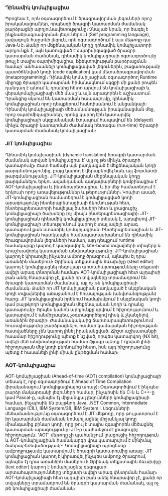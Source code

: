 <div>
    <h3> Դինամիկ կոմպիլյացիա </h3>
    <p>
    Պրոցեսս է, որն օգտագործում է ծրագրավորման լեզուների որոշ իրականացումներ, որպեսզի ծրագրի կատարման ժամանակ բարձրացնի արդյունավետությունը։ Չնայած նրան, որ ծագել է ինքնածրագրավորման լեզուներում (Self programming language), լավագույն հաըտնի լեզուն, որն օգտագործում է այս մեթոդը դա Java-ն է։ Քանի որ մեքենայական կոդը դինամիկ կոմպիլյատորի արդյունքն է, այն կառուցված է օպտիմիզացված ծրագրի կատարման ժամանակ, դինամիկ կոմպիլյացիայի օգտագործումը թույլ է տալիս օպտիմիզացիա, էֆեկտիվության բարձրացման համար՝ անհասանելի կոմպիլյացաված լեզուներին, բացառությամբ պատծճենված կոդի (code duplication) կամ մետածրագրավորման (metaprogramming)։
    Դինամիկ կոմպիլյացիան օգտագործող Runtime միջոցը ծրագրի կատարման հիմանակնում սկզբի մի քանի րոպեն դանդաղ է անում և դրանից հետո արվում են կոմպիլյացիայի և վերակոմպիլյացիայի մեծ մասը և այն արագորեն է աշխատում։ Դրանցից սկսում են կատարման հապավումը, դինամիկ կոմպիլյացիան որոշ դեպքերում հանդիսանում է անցանկալի։ Դինամիկ կոմպիլյացիայի մեծամասնության իրականացման մեջ, որոշ օպտիմիզացիաներ, որոնք կարող էին կատարվել կոմպիլյացիայի սկզբանական էտապում հապավում են (delayed) մինչև ծրագրի կատարման ժամանակ հետագա (run-time) Ծրագրի կատարման ժամանակ կոմպիլյացիան։
    <p>
    <h3>JIT կոմպիլյացիա</h3>
    <p>
        Դինամիկ կոմպիլացիան (dynamic translation) ծրագրի կատարման ժամանակ արված կոմպիլյացիա է՝ այլ ոչ թե մինչև ծրագրի կատարումը։ Շատ հաճախ այն բաղկացած է մեքենայական կոդի թարգմանությունից, բայց կարող է վերաբերվել նաև այլ ֆորմատի թարգմանությանը։
        JIT-կոմպիլյացիան մեքենայական կոդը թարգմանելու երկու ավանդական գաղափարների կոմբինացիա է՝ AOT-կոմպիլյացիա և ինտերպրետացիա, և իր մեջ համատեղում է երկուսի որոշ առավելություններ և թերություններ։ Կոպիտ ասած, JIT-կոմպիլյացիան համատեղում է կոմպիլյացված կոդի արագությունը ինտերպրետացիայի ճկունության հետ, ինտերպրետատորի հավելյալ ծախսերի հետ և լրացուցիչ կոմպիլյացիայի ծախսերը (ոչ միայն ինտերպրետացիայի)։ JIT-կոմպիլյացիան դինամիկ կոմպիլյացիայի տեսակ է, այդպիսով JIT-կոմպիլյացիայի տեսությունում կարող է տալ ավելի արագ կատարում քան ստատիկ կոմպիլացիան։ Ինտերպրետացիան և JIT-կոմպիլյացիան հատկապես համապատասխանում են դինամիկ ծրագրավորման լեզուների համար, այդ դեպքում runtime համակարգը կարող է կարգավորել late-bound տվյալների տիպերը և երաշխավորել կատարման անվտանգությունը։
        JIT-կոմպիլյացիան կարող է կիրառվել ինչպես ամբողջ ծրագրում, այնպես էլ դրա առանձին մասերում։ Օրինակ տեքստային ձևախիչը (stext editor) կարող է կոմպիլյացնել ռեգուլյար արտահայտությունները տեքստի ավելի արագ փնտրման համար։ AOT-կոմպիլյացիայի հետ այդպիսի բան անել հնարավոր չէ, քանի որ տվյալները տրամադրում են ծրագրի կատարման ժամանակ, այլ ոչ թե կոմպիլյացիայի ժամանակ։
        Քանի որ JIT կոմպիլյացիան բաղկացած է սկզբնական կոդի տվյալներից առաջանում է հուսալության (անվտանգության) հարց։
        JIT կոմպիլյացիան իրենում համախմբում է սկզբնական կոդի կամ բայթկոդի կոմպիլյացիան մեքենայական կոդի և դրանց կատարումը։ Որպես կանոն արդյունքը գրվում է հիշողությունում և կատարվում է անմիջապես, չօգտագործելով դիսկ և չկանչելով առանձին ծրագիր։ Ժամանակակաից ճարտարապետությունում հուսալիությունը բարձրացնելու համար կամայական հիշողության հատվածները չեն կարող լինել իրականցված։ Ճիշտ աշխատանքի հաամար հիշողությունը պետք է նշված, որպես կատարվող (NX bit), ավելի մեծ անվտանգության համար ֆլագը պետք է դրված լինի հիշողության մեջ կոդի բեռնումից հետո, իսկ այդ հիշողությունը պետք է հասանելի լինի միայն ընթեցման համար։
    </p>
    <h3>AOT-կոմպիլյացիա</h3>
    <p>
        AOT-կոմպիլյացիան (Ahead-of-time (AOT) compilation) կոմպիլյացիայի տեսակ է, որը օգտագործում է Ahead of Time Compilation (իրականացում կոմպիլյացիայից առաջ)։ Օգտագործվում է ինչպես բարձր մակարդակի լեզուների համար, ինչպիսին են C-ն և С++-ը կամ Pascal-ը, այնպես էլ միջանկյալ լեզունների կոմպիլյացիայի համար, ինչպիսին են բայթկոդ Java, .NET Common, Intermediate Language (CIL), IBM System/38, IBM System i.
        Լեզունների մեծամասնությունը օգտագործում է JIT մեթոդը, որը թույլատրում է իր կատարման ժամանակ կոմպիլյացնել միջանկյալ կոդը միանգամից բինար կոդի, որը թուլ է տալիս զգալիորեն մեծացնել կատարման արագությունը։ JIT-ը պահանջումէ լրացուցիչ հիշողություն։
        'АОТ' մեթոդը չի պահանջում լրացուցիչ հիշողություն և АОТ-կոմպիլյացիան համակարգի վրա կատարվում է մինիմալ ծանրաբեռնվածությամբ։ Կոմպիլյացիայի պրոցեսսը ամբողջությամբ կատարվում է ծրագրի կատարումից առաջ։
        JIT կոմպիլյացիան կարող է կիրառվել ինչպես ամբողջ ծրագրում, այնպես էլ դրա առանձին մասերում։ Օրինակ տեքստային ձևախիչը (text editor) կարող է կոմպիլյացնել ռեգուլյար արտահայտությունները տեքստի ավելի արագ փնտրման համար։ AOT-կոմպիլյացիայի հետ այդպիսի բան անել հնարավոր չէ, քանի որ տվյալները տրամադրում են ծրագրի կատարման ժամանակ, այլ ոչ թե կոմպիլյացիայի ժամանակ։
    </p>
<div>